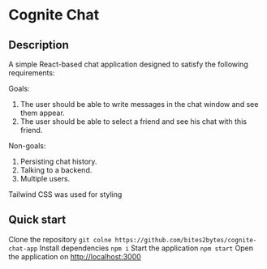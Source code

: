 # Cognite Chat

## Description
A simple React-based chat application designed to satisfy the following requirements:

Goals:
1. The user should be able to write messages in the chat window and see them appear.
2. The user should be able to select a friend and see his chat with this friend.

Non-goals:
1. Persisting chat history.
2. Talking to a backend.
3. Multiple users.

Tailwind CSS was used for styling

## Quick start
Clone the repository
	`git colne https://github.com/bites2bytes/cognite-chat-app`
Install dependencies
	`npm i`
Start the application
	`npm start`
Open the application on [http://localhost:3000](http://localhost:3000)
